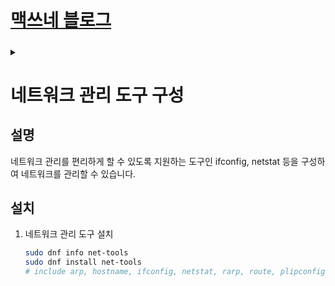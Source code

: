 <link rel="stylesheet" type="text/css" href="/css/style-header.css">
<link rel="stylesheet" type="text/css" href="/css/bootstrap/5.3.0-alpha1/bootstrap.css">
<div class="sticky-top bg-white pt-1 pb-2">
  <h1><a href="/">맥쓰네 블로그</a></h1>
  <h5 id="fixed-header-id"></h5>
</div>
<details id="display-none"><summary></summary>
  <script src="/js/fixed-header.js" defer="defer"></script>
</details>

# 네트워크 관리 도구 구성
## 설명
네트워크 관리를 편리하게 할 수 있도록 지원하는 도구인 ifconfig, netstat 등을 구성하여 네트워크를 관리할 수 있습니다.

## 설치
1. 네트워크 관리 도구 설치
    ```bash
    sudo dnf info net-tools
    sudo dnf install net-tools
    # include arp, hostname, ifconfig, netstat, rarp, route, plipconfig, slattach, mii-tool and iptunnel and ipmaddr
